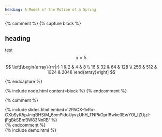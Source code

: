 ```yaml
---
heading: A Model of the Motion of a Spring
---
```


{% comment %}
{% capture block %}

## heading

test $$ x = 5 $$

$$
\left[\begin{array}{rrr|r}
1 & 2 & 4 & 8 \\
16 & 32 & 64 & 128 \\
256 & 512 & 1024 & 2048
\end{array}\right]
$$

{% endcapture %}

{% include node.html content=block %}
{% endcomment %}

{% comment %}
<div class="box">
	{% include slides.html embed='2PACX-1vRo-GXbSyK5pJniqBHStM_6omPidoUyvzUhH_TNPkOprl6wke0EwYOl_IZUjzI-jFgBkSBmBW83NnRB' %}
</div>
{% endcomment %}

<div class="box">
	{% include demo.html %}
</div>
